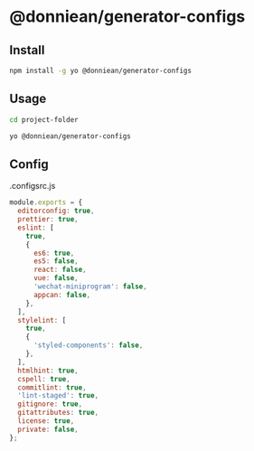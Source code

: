 # @donniean/generator-configs

## Install

```bash
npm install -g yo @donniean/generator-configs
```

## Usage

```bash
cd project-folder

yo @donniean/generator-configs
```

## Config

.configsrc.js

```js
module.exports = {
  editorconfig: true,
  prettier: true,
  eslint: [
    true,
    {
      es6: true,
      es5: false,
      react: false,
      vue: false,
      'wechat-miniprogram': false,
      appcan: false,
    },
  ],
  stylelint: [
    true,
    {
      'styled-components': false,
    },
  ],
  htmlhint: true,
  cspell: true,
  commitlint: true,
  'lint-staged': true,
  gitignore: true,
  gitattributes: true,
  license: true,
  private: false,
};
```
